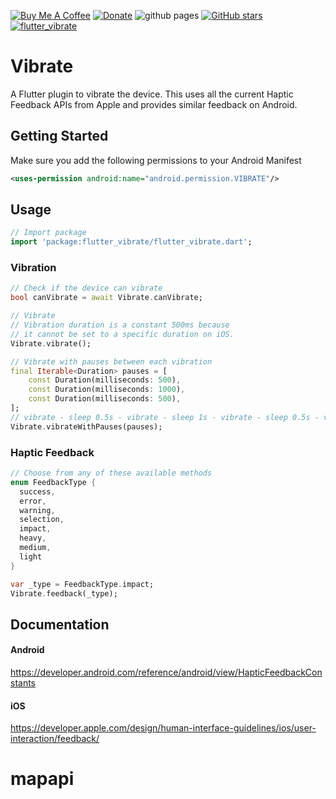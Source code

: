 [![Buy Me A Coffee](https://img.shields.io/badge/Donate-Buy%20Me%20A%20Coffee-yellow.svg)](https://www.buymeacoffee.com/rodydavis)
[![Donate](https://img.shields.io/badge/Donate-PayPal-green.svg)](https://www.paypal.com/cgi-bin/webscr?cmd=_s-xclick&hosted_button_id=WSH3GVC49GNNJ)
![github pages](https://github.com/rodydavis/flutter_vibrate/workflows/github%20pages/badge.svg)
[![GitHub stars](https://img.shields.io/github/stars/rodydavis/flutter_vibrate?color=blue)](https://github.com/rodydavis/flutter_vibrate)
[![flutter_vibrate](https://img.shields.io/pub/v/flutter_vibrate.svg)](https://pub.dev/packages/flutter_vibrate)

# Vibrate

A Flutter plugin to vibrate the device. 
This uses all the current Haptic Feedback APIs from Apple and provides similar feedback on Android.

## Getting Started

Make sure you add the following permissions to your Android Manifest
``` xml
<uses-permission android:name="android.permission.VIBRATE"/>
```
## Usage
``` dart
// Import package
import 'package:flutter_vibrate/flutter_vibrate.dart';
```

### Vibration
``` dart
// Check if the device can vibrate
bool canVibrate = await Vibrate.canVibrate;

// Vibrate
// Vibration duration is a constant 500ms because
// it cannot be set to a specific duration on iOS.
Vibrate.vibrate();

// Vibrate with pauses between each vibration
final Iterable<Duration> pauses = [
    const Duration(milliseconds: 500),
    const Duration(milliseconds: 1000),
    const Duration(milliseconds: 500),
];
// vibrate - sleep 0.5s - vibrate - sleep 1s - vibrate - sleep 0.5s - vibrate
Vibrate.vibrateWithPauses(pauses);
```
### Haptic Feedback
``` dart
// Choose from any of these available methods
enum FeedbackType {
  success,
  error,
  warning,
  selection,
  impact,
  heavy,
  medium,
  light
}

var _type = FeedbackType.impact;
Vibrate.feedback(_type);
```
## Documentation
#### Android

https://developer.android.com/reference/android/view/HapticFeedbackConstants

#### iOS

https://developer.apple.com/design/human-interface-guidelines/ios/user-interaction/feedback/

# mapapi
